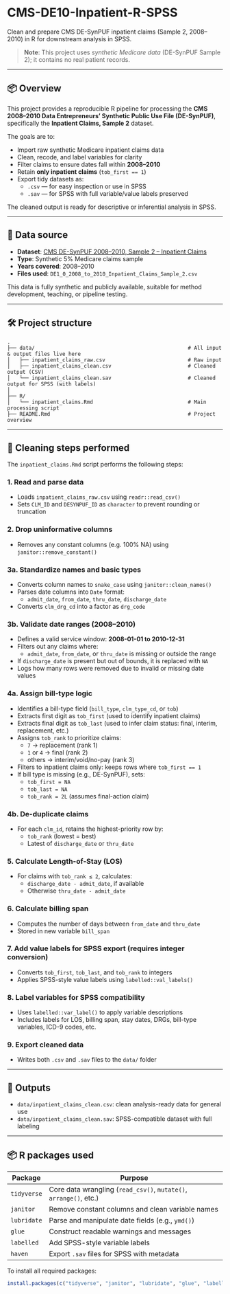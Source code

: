 # CMS-DE10-Inpatient-R-SPSS

Clean and prepare CMS DE-SynPUF inpatient claims (Sample 2, 2008–2010) in R for downstream analysis in SPSS.

> **Note**: This project uses *synthetic Medicare data* (DE-SynPUF Sample 2); it contains no real patient records.

---

## 📦 Overview

This project provides a reproducible R pipeline for processing the **CMS 2008–2010 Data Entrepreneurs’ Synthetic Public Use File (DE-SynPUF)**, specifically the **Inpatient Claims, Sample 2** dataset.

The goals are to:

- Import raw synthetic Medicare inpatient claims data
- Clean, recode, and label variables for clarity
- Filter claims to ensure dates fall within **2008–2010**  
- Retain **only inpatient claims** (`tob_first == 1`) 
- Export tidy datasets as:
  - `.csv` — for easy inspection or use in SPSS
  - `.sav` — for SPSS with full variable/value labels preserved

The cleaned output is ready for descriptive or inferential analysis in SPSS.

---

## 📁 Data source

- **Dataset**: [CMS DE-SynPUF 2008–2010, Sample 2 – Inpatient Claims](https://www.cms.gov/data-research/statistics-trends-and-reports/medicare-claims-synthetic-public-use-files/cms-2008-2010-data-entrepreneurs-synthetic-public-use-file-de-synpuf/de10-sample-2)
- **Type**: Synthetic 5% Medicare claims sample
- **Years covered**: 2008–2010
- **Files used**: `DE1_0_2008_to_2010_Inpatient_Claims_Sample_2.csv`

This data is fully synthetic and publicly available, suitable for method development, teaching, or pipeline testing.

---

## 🛠️ Project structure

```text
.
├── data/                                                  # All input & output files live here
│   ├── inpatient_claims_raw.csv                           # Raw input
│   ├── inpatient_claims_clean.csv                         # Cleaned output (CSV)
│   └── inpatient_claims_clean.sav                         # Cleaned output for SPSS (with labels)
│
├── R/
│   └── inpatient_claims.Rmd                               # Main processing script
├── README.Rmd                                             # Project overview

```

---

## 🧹 Cleaning steps performed

The `inpatient_claims.Rmd` script performs the following steps:

### 1. **Read and parse data**  
   - Loads `inpatient_claims_raw.csv` using `readr::read_csv()`  
   - Sets `CLM_ID` and `DESYNPUF_ID` as `character` to prevent rounding or truncation  

### 2. **Drop uninformative columns**  
   - Removes any constant columns (e.g. 100% NA) using `janitor::remove_constant()`  

### 3a. **Standardize names and basic types**
- Converts column names to `snake_case` using `janitor::clean_names()`  
- Parses date columns into `Date` format:  
  - `admit_date`, `from_date`, `thru_date`, `discharge_date`  
- Converts `clm_drg_cd` into a factor as `drg_code`

### 3b. **Validate date ranges (2008–2010)**
- Defines a valid service window: **2008-01-01 to 2010-12-31**  
- Filters out any claims where:
  - `admit_date`, `from_date`, or `thru_date` is missing or outside the range  
- If `discharge_date` is present but out of bounds, it is replaced with `NA`  
- Logs how many rows were removed due to invalid or missing date values
 

### 4a. **Assign bill-type logic**  
   - Identifies a bill-type field (`bill_type`, `clm_type_cd`, or `tob`)
   - Extracts first digit as `tob_first` (used to identify inpatient claims)
   - Extracts final digit as `tob_last` (used to infer claim status: final, interim, replacement, etc.)  
   - Assigns `tob_rank` to prioritize claims:
     - `7` → replacement (rank 1)  
     - `1` or `4` → final (rank 2)  
     - others → interim/void/no-pay (rank 3)
   - Filters to inpatient claims only: keeps rows where `tob_first == 1`  
   - If bill type is missing (e.g., DE-SynPUF), sets:
     - `tob_first = NA`
     - `tob_last = NA`
     - `tob_rank = 2L` (assumes final-action claim)

### 4b. **De-duplicate claims**  
   - For each `clm_id`, retains the highest-priority row by:
     - `tob_rank` (lowest = best)
     - Latest of `discharge_date` or `thru_date`

### 5. **Calculate Length-of-Stay (LOS)**  
   - For claims with `tob_rank ≤ 2`, calculates:
     - `discharge_date - admit_date`, if available  
     - Otherwise `thru_date - admit_date`

### 6. **Calculate billing span**  
   - Computes the number of days between `from_date` and `thru_date`  
   - Stored in new variable `bill_span`  

### 7. **Add value labels for SPSS export (requires integer conversion)** 
   - Converts `tob_first`, `tob_last`, and `tob_rank` to integers
   - Applies SPSS-style value labels using `labelled::val_labels()`
  
### 8. **Label variables for SPSS compatibility**  
   - Uses `labelled::var_label()` to apply variable descriptions
   - Includes labels for LOS, billing span, stay dates, DRGs, bill-type variables, ICD-9 codes, etc.

### 9. **Export cleaned data**  
   - Writes both `.csv` and `.sav` files to the `data/` folder  

---

## 💾 Outputs

- `data/inpatient_claims_clean.csv`: clean analysis-ready data for general use  
- `data/inpatient_claims_clean.sav`: SPSS-compatible dataset with full labeling


---

## 📦 R packages used

| Package    | Purpose                                                                 |
|------------|-------------------------------------------------------------------------|
| `tidyverse` | Core data wrangling (`read_csv()`, `mutate()`, `arrange()`, etc.)       |
| `janitor`   | Remove constant columns and clean variable names                        |
| `lubridate` | Parse and manipulate date fields (e.g., `ymd()`)                        |
| `glue`      | Construct readable warnings and messages                                |
| `labelled`  | Add SPSS-style variable labels                                          |
| `haven`     | Export `.sav` files for SPSS with metadata                              |

To install all required packages:

```r
install.packages(c("tidyverse", "janitor", "lubridate", "glue", "labelled", "haven"))
```

